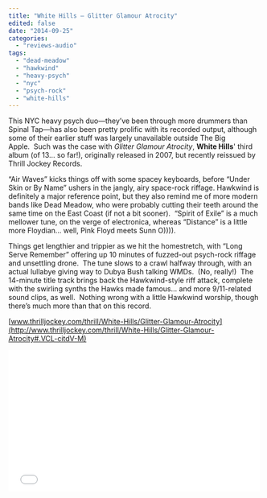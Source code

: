 ```yaml
---
title: "White Hills – Glitter Glamour Atrocity"
edited: false
date: "2014-09-25"
categories:
  - "reviews-audio"
tags:
  - "dead-meadow"
  - "hawkwind"
  - "heavy-psych"
  - "nyc"
  - "psych-rock"
  - "white-hills"
---
```


This NYC heavy psych duo—they’ve been through more drummers than Spinal Tap—has also been pretty prolific with its recorded output, although some of their earlier stuff was largely unavailable outside The Big Apple.  Such was the case with _Glitter Glamour Atrocity_, **White Hills**' third album (of 13… so far!), originally released in 2007, but recently reissued by Thrill Jockey Records.

“Air Waves” kicks things off with some spacey keyboards, before “Under Skin or By Name” ushers in the jangly, airy space-rock riffage. Hawkwind is definitely a major reference point, but they also remind me of more modern bands like Dead Meadow, who were probably cutting their teeth around the same time on the East Coast (if not a bit sooner).  “Spirit of Exile” is a much mellower tune, on the verge of electronica, whereas “Distance” is a little more Floydian… well, Pink Floyd meets Sunn O)))).

Things get lengthier and trippier as we hit the homestretch, with “Long Serve Remember” offering up 10 minutes of fuzzed-out psych-rock riffage and unsettling drone.  The tune slows to a crawl halfway through, with an actual lullabye giving way to Dubya Bush talking WMDs.  (No, really!)  The 14-minute title track brings back the Hawkwind-style riff attack, complete with the swirling synths the Hawks made famous… and more 9/11-related sound clips, as well.  Nothing wrong with a little Hawkwind worship, though there’s much more than that on this record.

[www.thrilljockey.com/thrill/White-Hills/Glitter-Glamour-Atrocity](http://www.thrilljockey.com/thrill/White-Hills/Glitter-Glamour-Atrocity#.VCL-citdV-M)

<iframe src="//player.vimeo.com/video/102352885" width="500" height="281" frameborder="0" allowfullscreen="allowfullscreen"></iframe>
